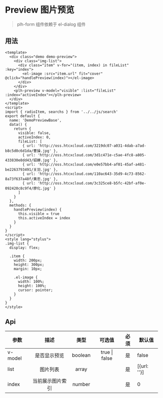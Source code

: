 # Preview 图片预览

> plh-form 组件依赖于 el-dialog 组件

## 用法

<preview-base></preview-base>

```vue
<template>
  <div class="demo demo-preview">
    <div class="img-list">
      <div class="item" v-for="(item, index) in fileList" :key="index">
        <el-image :src="item.url" fit="cover" @click="handlePreview(index)"></el-image>
      </div>
    </div>
    <plh-preview v-model="visible" :list="fileList" :index="activeIndex"></plh-preview>
  </div>
</template>
<script>
import { radioItem, searchs } from '../../js/search'
export default {
  name: 'DemoPreviewBase',
  data() {
    return {
      visible: false,
      activeIndex: 0,
      fileList: [
        { url: 'http://oss.htcxcloud.com/3219dc07-a031-4dab-a7ad-b8c5d0c6d1da/曹操.jpg' },
        { url: 'http://oss.htcxcloud.com/3d1c471e-c5ae-4fc8-a805-433830e8dd43/貂蝉.jpg' },
        { url: 'http://oss.htcxcloud.com/e0e57bb4-af01-45af-a481-be2263793491/关羽.jpg' },
        { url: 'http://oss.htcxcloud.com/110ac643-35d9-4c73-8562-8a73f637a48f/黄忠.jpg' },
        { url: 'http://oss.htcxcloud.com/3c325ce8-b5fc-42bf-af0e-092420c8c9f4/廖化.jpg' }
      ]
    }
  },
  methods: {
    handlePreview(index) {
      this.visible = true
      this.activeIndex = index
    }
  }
}
</script>
<style lang="stylus">
.img-list {
  display: flex;

  .item {
    width: 200px;
    height: 300px;
    margin: 10px;

    .el-image {
      width: 100%;
      height: 100%;
      cursor: pointer;
    }
  }
}
</style>
```

## Api

| 参数    |       描述       |  类型   |    可选值     | 必须 | 默认值      |
| ------- | :--------------: | :-----: | :-----------: | :--: | ----------- |
| v-model |   是否显示预览   | boolean | true \| false |  是  | false       |
| list    |     图片列表     |  array  |               |  是  | [{url: ''}] |
| index   | 当前展示图片索引 | number  |               |  是  | 0           |
